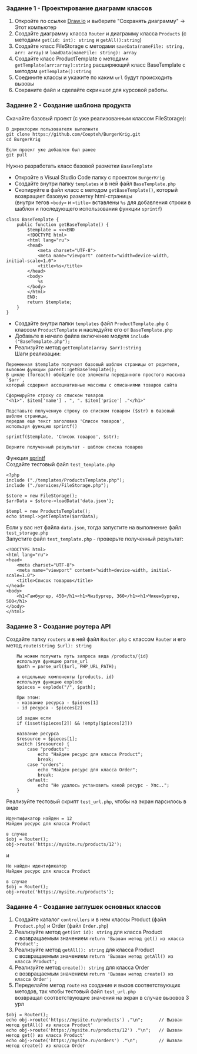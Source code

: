 ### Задание 1 - Проектирование диаграмм классов

1. Откройте по ссылке [Draw.io](https://draw.io) и выберите "Сохранять диаграмму" -> Этот компьютер  
2. Создайте диаграмму класса `Router` и диаграмму класса `Products` (с методами `get(id: int): string` и `getAll():string`)
3. Создайте класс FileStorage с методами `saveData(nameFile: string, arr: array)` и `loadData(nameFile: string): array`
4. Создайте класс ProductTemplate с методами `getTemplate(arr:array):string` расширяющий класс BaseTemplate c методом `getTemplate():string` 
5. Соедините классы и укажите по каким `url` будут происходить вызовы
6. Сохраните файл и сделайте скриншот для курсовой работы.

### Задание 2 - Создание шаблона продукта

Скачайте базовый проект (с уже реализованным классом FileStorage):
```
В директории пользователя выполните
git clone https://github.com/Coopteh/BurgerKrig.git
cd BurgerKrig

Если проект уже добавлен был ранее
git pull
```
Нужно разработать класс базовой разметки `BaseTemplate`

- Откройте в Visual Studio Code папку с проектом `BurgerKrig`  
- Создайте внутри папку `templates` и в ней файл `BaseTemplate.php`   
- Скопируйте в файл класс с методом `getBaseTemplate()`, который возвращает базовую разметку html-страницы  
(внутри тегов `<body>` и `<title>` вставлены `%s` для добавления строки в шаблон и последующего использования функции `sprintf`)
```
class BaseTemplate {  
    public function getBaseTemplate() {
        $template = <<<END
        <!DOCTYPE html>
        <html lang="ru">
        <head>
            <meta charset="UTF-8">
            <meta name="viewport" content="width=device-width, initial-scale=1.0">
            <title>%s</title>
        </head>
        <body>
            %s
        </body>
        </html>
        END;
        return $template;
    }
}
```
- Создайте внутри папки `templates` файл `ProductTemplate.php` с классом `ProductTemplate` и наследуйте его от `BaseTemplate.php`
- Добавьте в начало файла включение модуля `include ("BaseTemplate.php");`
- Реализуйте метод `getTemplate(array $arr):string`  
Шаги реализации:  
```
Переменная $template получает базовый шаблон страницы от родителя, вызовом функции parent::getBaseTemplate();
В цикле (foreach) обойдите все элементы переданного простого массива `$arr`,
который содержит ассоциативные массивы с описаниями товаров сайта

Сформируйте строку со списком товаров
"<h1>". $item['name'] . ", ". $item['price'] ."</h1>"

Подставьте полученную строку со списком товаром ($str) в базовый шаблон страницы,
передав еще текст заголовка 'Список товаров',
используя функцию sprintf()

sprintf($template, 'Список товаров', $str);

Верните полученный результат - шаблон списка товаров
```
Функция [sprintf](https://www.php.net/manual/ru/function.sprintf.php)  
Создайте тестовый файл `test_template.php`
```
<?php
include ("./templates/ProductsTemplate.php");
include ("./services/FileStorage.php");

$store = new FileStorage();
$arrData = $store->loadData('data.json');

$templ = new ProductsTemplate();
echo $templ->getTemplate($arrData);
```
Если у вас нет файла `data.json`, тогда запустите на выполнение файл `test_storage.php`  
Запустите файл `test_template.php` - проверьте полученный результат:  
```
<!DOCTYPE html>
<html lang="ru">
<head>
    <meta charset="UTF-8">
    <meta name="viewport" content="width=device-width, initial-scale=1.0">
    <title>Список товаров</title>
</head>
<body>
    <h1>Гамбургер, 450</h1><h1>Чизбургер, 360</h1><h1>Чикенбургер, 500</h1>
</body>
</html>
```

### Задание 3 - Создание роутера API

Создайте папку `routers` и в ней файл `Router.php` с классом `Router` и его метод `route(string $url): string`
```
    Мы можем получить путь запроса вида /products/{id}
    используя функцию parse_url
    $path = parse_url($url, PHP_URL_PATH);
    
    а отдельные компоненты (products, id)
    используя функцию explode
    $pieces = explode("/", $path);

    При этом:
    - название ресурса - $pieces[1]
    - id ресурса - $pieces[2]

    id задан если
    if (isset($pieces[2]) && !empty($pieces[2])) 

    название ресурса
    $resource = $pieces[1];
    switch ($resource) {
        case "products":
            echo "Найден ресурс для класса Product";
            break;
        case "orders":
            echo "Найден ресурс для класса Order";
            break;
        default:
            echo "Не удалось установить какой ресурс - Упс..";
    }
```
Реализуйте тестовый скрипт `test_url.php`, чтобы на экран парсилось в виде
```
Идентификатор найден = 12
Найден ресурс для класса Product

в случае
$obj = Router();
obj->route('https://mysite.ru/products/12');
```
и 
```
Не найден идентификатор
Найден ресурс для класса Product

в случае
$obj = Router();
obj->route('https://mysite.ru/products');
```

### Задание 4  - Создание заглушек основных классов

1. Создайте каталог `controllers` и в нем классы Product (файл `Product.php`) и Order (файл `Order.php`)   
2. Реализуйте метод `get(int id): string` для класса Product  
с возвращаемым значением `return 'Вызван метод get() из класса Product';`
3. Реализуйте метод `getAll(): string` для класса Product  
с возвращаемым значением `return 'Вызван метод getAll() из класса Product';`
4. Реализуйте метод `create(): string` для класса Order  
с возвращаемым значением `return 'Вызван метод create() из класса Order';`
5. Переделайте метод `route` на создание и вызов соответствующих методов, так чтобы тестовый файл `test_url.php`  
возвращал соответствующие значения на экран в случае вызовов 3 урл
```
$obj = Router();
echo obj->route('https://mysite.ru/products') ."\n";      // Вызван метод getAll() из класса Product'
echo obj->route('https://mysite.ru/products/12') ."\n";   // Вызван метод get() из класса Product'
echo obj->route('https://mysite.ru/orders') ."\n";        // Вызван метод create() из класса Order
```
